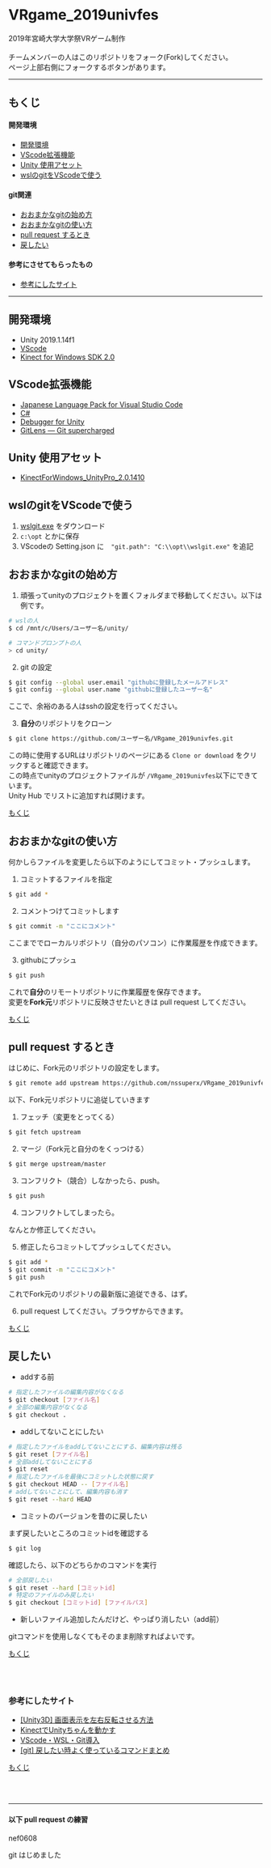# VRgame_2019univfes
2019年宮崎大学大学祭VRゲーム制作<br/><br/>
チームメンバーの人はこのリポジトリをフォーク(Fork)してください。<br/>
ページ上部右側にフォークするボタンがあります。

***

## <div id="index">もくじ</div>
#### 開発環境
* [開発環境](#section1)
* [VScode拡張機能](#section2)
* [Unity 使用アセット](#section3)
* [wslのgitをVScodeで使う](#section4)
#### git関連
* [おおまかなgitの始め方](#section5)
* [おおまかなgitの使い方](#section6)
* [pull request するとき](#section7)
* [戻したい](#section8)
#### 参考にさせてもらったもの
* [参考にしたサイト](#section9)

***

## <div id="section1">開発環境</div>
* Unity 2019.1.14f1
* [VScode](https://code.visualstudio.com/)
* [Kinect for Windows SDK 2.0](https://developer.microsoft.com/ja-jp/windows/kinect)


## <div id="section2">VScode拡張機能</div>
* [Japanese Language Pack for Visual Studio Code](https://marketplace.visualstudio.com/items?itemName=MS-CEINTL.vscode-language-pack-ja)
* [C#](https://marketplace.visualstudio.com/items?itemName=ms-vscode.csharp)
* [Debugger for Unity](https://marketplace.visualstudio.com/items?itemName=Unity.unity-debug)
* [GitLens — Git supercharged](https://marketplace.visualstudio.com/items?itemName=eamodio.gitlens)


## <div id="section3">Unity 使用アセット</div>
* [KinectForWindows_UnityPro_2.0.1410](https://developer.microsoft.com/ja-jp/windows/kinect)


## <div id="section4">wslのgitをVScodeで使う</div>
1. [wslgit.exe](https://github.com/andy-5/wslgit/releases) をダウンロード
2. `c:\opt` とかに保存
3. VScodeの Setting.json に　`"git.path": "C:\\opt\\wslgit.exe"` を追記


## <div id="section5">おおまかなgitの始め方</div>
1. 頑張ってunityのプロジェクトを置くフォルダまで移動してください。以下は例です。

```sh
# wslの人
$ cd /mnt/c/Users/ユーザー名/unity/

# コマンドプロンプトの人
> cd unity/
```
2. git の設定
```sh
$ git config --global user.email "githubに登録したメールアドレス"
$ git config --global user.name "githubに登録したユーザー名"
```
ここで、余裕のある人はsshの設定を行ってください。

3. **自分**のリポジトリをクローン

```sh
$ git clone https://github.com/ユーザー名/VRgame_2019univfes.git
```

この時に使用するURLはリポジトリのページにある `Clone or download` をクリックすると確認できます。<br/>
この時点でunityのプロジェクトファイルが `/VRgame_2019univfes`以下にできています。<br/>
Unity Hub でリストに追加すれば開けます。

<a href='#index'>もくじ</a>

## <div id="section6">おおまかなgitの使い方</div>
何かしらファイルを変更したら以下のようにしてコミット・プッシュします。
1. コミットするファイルを指定
```sh
$ git add *
```
2. コメントつけてコミットします
```sh
$ git commit -m "ここにコメント"
```
ここまででローカルリポジトリ（自分のパソコン）に作業履歴を作成できます。<br/>

3. githubにプッシュ
```sh
$ git push
```
これで**自分**のリモートリポジトリに作業履歴を保存できます。<br/>
変更を**Fork元**リポジトリに反映させたいときは pull request してください。

<a href='#index'>もくじ</a>

## <div id="section7">pull request するとき</div>
はじめに、Fork元のリポジトリの設定をします。
```sh
$ git remote add upstream https://github.com/nssuperx/VRgame_2019univfes
```
以下、Fork元リポジトリに追従していきます
1. フェッチ（変更をとってくる）
```sh
$ git fetch upstream
```
2. マージ（Fork元と自分のをくっつける）
```sh
$ git merge upstream/master
```
3. コンフリクト（競合）しなかったら、push。
```sh
$ git push
```
4. コンフリクトしてしまったら。

なんとか修正してください。

5. 修正したらコミットしてプッシュしてください。
```sh
$ git add *
$ git commit -m "ここにコメント"
$ git push
```

これでFork元のリポジトリの最新版に追従できる、はず。<br/>

6. pull request してください。ブラウザからできます。

<a href='#index'>もくじ</a>

## <div id="section8">戻したい</div>
* addする前
```sh
# 指定したファイルの編集内容がなくなる
$ git checkout [ファイル名]
# 全部の編集内容がなくなる
$ git checkout .
```
* addしてないことにしたい
```sh
# 指定したファイルをaddしてないことにする、編集内容は残る
$ git reset [ファイル名]
# 全部addしてないことにする
$ git reset
# 指定したファイルを最後にコミットした状態に戻す
$ git checkout HEAD -- [ファイル名]
# addしてないことにして、編集内容も消す
$ git reset --hard HEAD
```
* コミットのバージョンを昔のに戻したい

まず戻したいところのコミットidを確認する
```sh
$ git log
```
確認したら、以下のどちらかのコマンドを実行
```sh
# 全部戻したい
$ git reset --hard [コミットid]
# 特定のファイルのみ戻したい
$ git checkout [コミットid] [ファイルパス]
```

* 新しいファイル追加したんだけど、やっぱり消したい（add前）

gitコマンドを使用しなくてもそのまま削除すればよいです。

<a href='#index'>もくじ</a>

<br/><br/>

### <div id="section9">参考にしたサイト</div>
* [[Unity3D] 画面表示を左右反転させる方法](https://blog.fujiu.jp/2015/09/unity3d.html)
* [KinectでUnityちゃんを動かす](https://qiita.com/yuzupon/items/0123bb6c268a41fcd708)
* [VScode・WSL・Git導入](https://qiita.com/Philosophistoria/items/48c4779739e6fafc63e0)
* [[git] 戻したい時よく使っているコマンドまとめ](https://qiita.com/rch1223/items/9377446c3d010d91399b)

<a href='#index'>もくじ</a>

<br/><br/>

***

#### 以下 pull request の練習
nef0608

git はじめました
